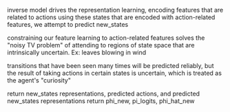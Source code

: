 inverse model drives the representation learning, encoding features that are related to actions
using these states that are encoded with action-related features, we attempt to predict new_states

constraining our feature learning to action-related features solves the "noisy TV problem" of
attending to regions of state space that are intrinsically uncertain. Ex: leaves blowing in wind

transitions that have been seen many times will be predicted reliably, but the result
of taking actions in certain states is uncertain, which is treated as the agent's "curiosity"

return new_states representations, predicted actions, and predicted new_states representations
return phi_new, pi_logits, phi_hat_new